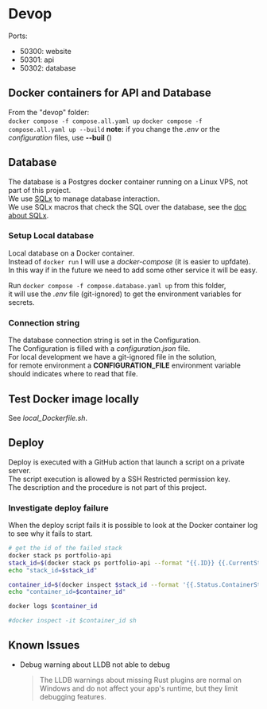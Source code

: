 # Devop

Ports:
- 50300: website
- 50301: api
- 50302: database

## Docker containers for API and Database

From the "devop" folder:  
`docker compose -f compose.all.yaml up`
`docker compose -f compose.all.yaml up --build`
**note:** if you change the _.env_ or the _configuration_ files, use **--buil** ()

## Database

The database is a Postgres docker container running on a Linux VPS, not part of this project.    
We use [SQLx](https://docs.rs/sqlx/latest/sqlx) to manage database interaction.  
We use SQLx macros that check the SQL over the database, see the [doc about SQLx](../src/repositories/SQLx.md).  

### Setup Local database

Local database on a Docker container.  
Instead of `docker run` I will use a _docker-compose_ (it is easier to upfdate).  
In this way if in the future we need to add some other service it will be easy.  

Run ``docker compose -f compose.database.yaml up`` from this folder,   
it will use the _.env_ file (git-ignored) to get the environment variables for secrets.  

### Connection string

The database connection string is set in the Configuration.  
The Configuration is filled with a _configuration.json_ file.  
For local development we have a git-ignored file in the solution,  
for remote environment a **CONFIGURATION_FILE** environment variable should indicates where to read that file.  


## Test Docker image locally

See _local_Dockerfile.sh_.


## Deploy

Deploy is executed with a GitHub action that launch a script on a private server.  
The script execution is allowed by a SSH Restricted permission key.  
The description and the procedure is not part of this project.  

### Investigate deploy failure

When the deploy script fails it is possible to look at the Docker container log to see why it fails to start.  
```sh
# get the id of the failed stack
docker stack ps portfolio-api
stack_id=$(docker stack ps portfolio-api --format "{{.ID}} {{.CurrentState}} {{.Error}}" | grep Failed | awk '{print $1}')
echo "stack_id=$stack_id"

container_id=$(docker inspect $stack_id --format '{{.Status.ContainerStatus.ContainerID}}')
echo "container_id=$container_id"

docker logs $container_id

#docker inspect -it $container_id sh
```


## Known Issues

- Debug warning about LLDB not able to debug
  > The LLDB warnings about missing Rust plugins are normal on Windows and do not affect your app's runtime, but they limit debugging features.
